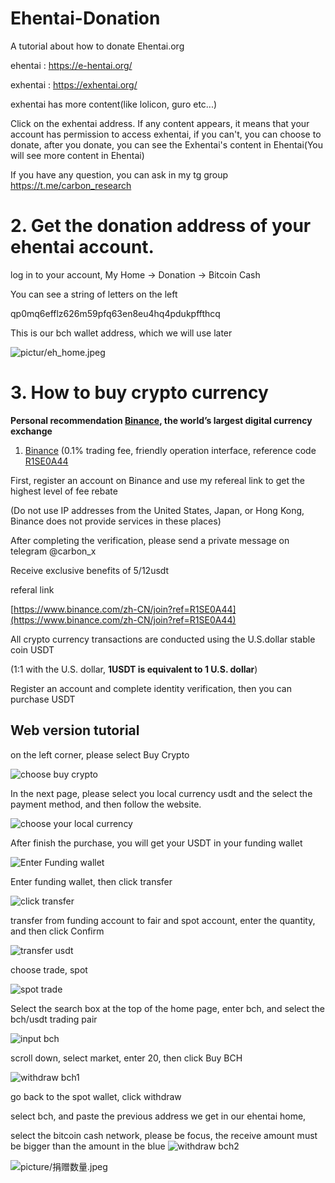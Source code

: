 # Ehentai-Donation
A tutorial about how to donate Ehentai.org 

ehentai : https://e-hentai.org/ </br>

exhentai : https://exhentai.org/ </br>

exhentai has more content(like lolicon, guro etc...)

Click on the exhentai address. If any content appears, it means that your account has permission to access exhentai,
if you can't, you can choose to donate, after you donate, you can see the Exhentai's content in Ehentai(You will see more content in Ehentai)

If you have any question, you can ask in my tg group
https://t.me/carbon_research

# 2. Get the donation address of your ehentai account.

log in to your account, My Home → Donation → Bitcoin Cash 

You can see a string of letters on the left

qp0mq6efflz626m59pfq63en8eu4hq4pdukpffthcq

This is our bch wallet address, which we will use later

![pictur/eh_home.jpeg](picture/eh_home.jpeg)

# 3. How to buy crypto currency

**Personal recommendation [Binance](https://accounts.binance.com/zh-CN/register?ref=R1SE0A44), the world’s largest digital currency exchange**

1. [Binance](https://accounts.binance.com/zh-CN/register?ref=R1SE0A44) (0.1% trading fee, friendly operation interface, reference code [R1SE0A44](https://accounts.binance.com/zh-CN/register?ref=R1SE0A44](https://accounts.binance.com/zh-CN/register?ref=R1SE0A44))



First, register an account on Binance and use my refereal link to get the highest level of fee rebate

(Do not use IP addresses from the United States, Japan, or Hong Kong, Binance does not provide services in these places)

After completing the verification, please send a private message on telegram @carbon_x

Receive exclusive benefits of 5/12usdt

referal link


[https://www.binance.com/zh-CN/join?ref=R1SE0A44](https://www.binance.com/zh-CN/join?ref=R1SE0A44)

All crypto currency transactions are conducted using the U.S.dollar stable coin USDT

 (1:1 with the U.S. dollar, **1USDT is equivalent to 1 U.S. dollar**)

Register an account and complete identity verification, then you can purchase USDT

## Web version tutorial

on the left corner, please select Buy Crypto

![choose buy crypto](assets/choose%20buy%20crypto.jpeg)

In the next page, please select you local currency usdt and the select the payment method, and then follow the website.

![choose your local currency](assets/choose%20your%20local%20currency-1.jpeg)

After finish the purchase, you will get your USDT in your funding wallet

![Enter Funding wallet](assets/Enter%20Funding%20wallet.jpeg)

Enter funding wallet, then click transfer

![click transfer](media/click%20transfer.jpeg)

transfer from funding account to fair and spot account, enter the quantity, and then click Confirm

![transfer usdt](media/transfer%20usdt.jpeg)

choose trade, spot

![spot trade](media/spot%20trade.jpeg)

Select the search box at the top of the home page, enter bch, and select the bch/usdt trading pair

![input bch](media/input%20bch.jpeg)

scroll down, select market, enter 20, then click Buy BCH

![withdraw bch1](media/withdrawl%20bch1-1.jpeg)

go back to the spot wallet, click withdraw

select bch, and paste the previous address we get in our ehentai home, 

select the bitcoin cash network, please be focus, 
the receive amount must be bigger than the amount in the blue 
![withdraw bch2](media/withdraw%20bch2-1.jpeg)

![picture/捐赠数量.jpeg](picture/捐赠数量.jpeg)
                              

